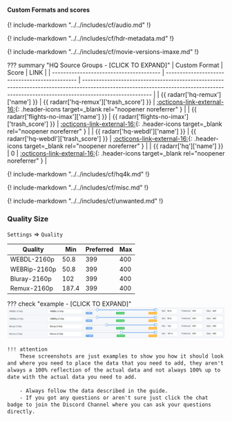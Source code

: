#### Custom Formats and scores

{! include-markdown "../../includes/cf/audio.md" !}
<!-- --8<-- "includes/cf/audio.md" -->

{! include-markdown "../../includes/cf/hdr-metadata.md" !}
<!-- --8<-- "includes/cf/hdr-metadata.md" -->

{! include-markdown "../../includes/cf/movie-versions-imaxe.md" !}
<!-- --8<-- "includes/cf/movie-versions-imaxe.md" -->

??? summary "HQ Source Groups - [CLICK TO EXPAND]"
    | Custom Format                           | Score                                          | LINK                                                                                                                                                                                  |
    | --------------------------------------- | ---------------------------------------------- | ------------------------------------------------------------------------------------------------------------------------------------------------------------------------------------- |
    | {{ radarr['hq-remux']['name'] }}        | {{ radarr['hq-remux']['trash_score'] }}        | [:octicons-link-external-16:](/Radarr/Radarr-collection-of-custom-formats/#hq-remux){: .header-icons target=_blank rel="noopener noreferrer" }                                        |
    | {{ radarr['flights-no-imax']['name'] }} | {{ radarr['flights-no-imax']['trash_score'] }} | [:octicons-link-external-16:](https://raw.githubusercontent.com/TRaSH-/Guides/master/docs/json/radarr/flights-no-imax.json){: .header-icons target=_blank rel="noopener noreferrer" } |
    | {{ radarr['hq-webdl']['name'] }}        | {{ radarr['hq-webdl']['trash_score'] }}        | [:octicons-link-external-16:](/Radarr/Radarr-collection-of-custom-formats/#hq-webdl){: .header-icons target=_blank rel="noopener noreferrer" }                                        |
    | {{ radarr['hq']['name'] }}              | 0                                              | [:octicons-link-external-16:](/Radarr/Radarr-collection-of-custom-formats/#hq){: .header-icons target=_blank rel="noopener noreferrer" }                                              |

{! include-markdown "../../includes/cf/hq4k.md" !}
<!-- --8<-- "includes/cf/hq4k.md" -->

{! include-markdown "../../includes/cf/misc.md" !}
<!-- --8<-- "includes/cf/misc.md" -->

{! include-markdown "../../includes/cf/unwanted.md" !}
<!-- --8<-- "includes/cf/unwanted.md" -->

### Quality Size

`Settings` => `Quality`

| Quality      | Min   | Preferred | Max |
| ------------ | ----- | --------- | --- |
| WEBDL-2160p  | 50.8  | 399       | 400 |
| WEBRip-2160p | 50.8  | 399       | 400 |
| Bluray-2160p | 102   | 399       | 400 |
| Remux-2160p  | 187.4 | 399       | 400 |

??? check "example - [CLICK TO EXPAND]"
    ![!Quality Size](/SQP/images/uhd-quality-size.png)

    !!! attention
        These screenshots are just examples to show you how it should look and where you need to place the data that you need to add, they aren't always a 100% reflection of the actual data and not always 100% up to date with the actual data you need to add.

        - Always follow the data described in the guide.
        - If you got any questions or aren't sure just click the chat badge to join the Discord Channel where you can ask your questions directly.
